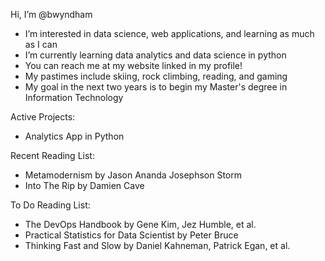 Hi, I’m @bwyndham
- I’m interested in data science, web applications, and learning as much as I can
- I’m currently learning data analytics and data science in python
- You can reach me at my website linked in my profile! 
- My pastimes include skiing, rock climbing, reading, and gaming
- My goal in the next two years is to begin my Master's degree in Information Technology

Active Projects:
- Analytics App in Python

Recent Reading List:
- Metamodernism by Jason Ananda Josephson Storm
- Into The Rip by Damien Cave

To Do Reading List:
- The DevOps Handbook by Gene Kim, Jez Humble, et al.
- Practical Statistics for Data Scientist by Peter Bruce
- Thinking Fast and Slow by Daniel Kahneman, Patrick Egan, et al.
